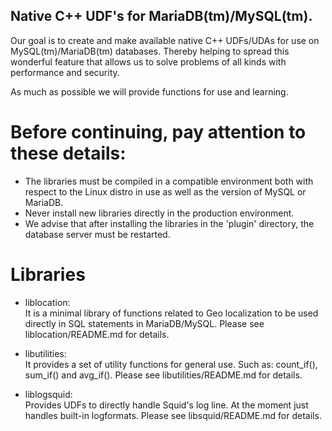 ## Native C++ UDF's for MariaDB(tm)/MySQL(tm).

Our goal is to create and make available native C++ UDFs/UDAs for use
on MySQL(tm)/MariaDB(tm) databases.
Thereby helping to spread this wonderful feature that allows us to solve
problems of all kinds with performance and security.

As much as possible we will provide functions for use and learning.

# Before continuing, pay attention to these details:
- The libraries must be compiled in a compatible environment both with respect to the Linux distro in use as well as the version of MySQL or MariaDB.<br>
- Never install new libraries directly in the production environment.<br>
- We advise that after installing the libraries in the 'plugin' directory, the database server must be restarted.<br>

# Libraries

- liblocation:<br>
It is a minimal library of functions related to Geo localization to be used directly in SQL statements in MariaDB/MySQL.
Please see liblocation/README.md for details.

- libutilities:<br>
It provides a set of utility functions for general use. Such as: count_if(), sum_if() and avg_if(). Please see libutilities/README.md for details.

- liblogsquid:<br>
Provides UDFs to directly handle Squid's log line.
At the moment just handles built-in logformats.
Please see libsquid/README.md for details.
